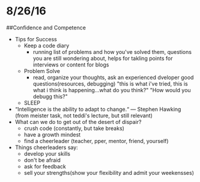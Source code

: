 # 8/26/16
##Confidence and Competence
* Tips for Success
	* Keep a code diary
		* running list of problems and how you've solved them, questions you are still wondering about, helps for takling points for interviews or content for blogs
	* Problem Solve
		* read, organize your thoughts, ask an experienced dveloper good questions(resources, debugging) "this is what i've tried, this is what i think is happening...what do you think?" "How would you debugg this?"
	* SLEEP
* “Intelligence is the ability to adapt to change.“ — Stephen Hawking (from meister task, not teddi's lecture, but still relevant)
* What can we do to get out of the desert of dispair?
	* crush code (constantly, but take breaks)
	* have a growth mindest
	* find a cheerleader (teacher, pper, mentor, friend, yourself)
* Things cheerleaders say:
	* develop your skills
	* don't be afraid
	* ask for feedback
	* sell your strengths(show your flexibility and admit your weekensses)
